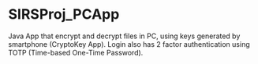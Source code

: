 # SIRSProj_PCApp
Java App that encrypt and decrypt files in PC, using keys generated by smartphone (CryptoKey App). Login also has 2 factor authentication using TOTP (Time-based One-Time Password).
